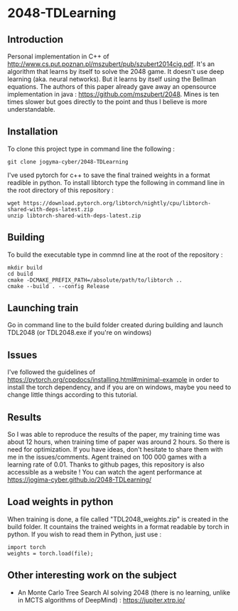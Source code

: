 # 2048-TDLearning
## Introduction
Personal implementation in C++ of http://www.cs.put.poznan.pl/mszubert/pub/szubert2014cig.pdf. It's an algorithm that learns by itself to solve the 2048 game. It doesn't use deep learning (aka. neural networks). But it learns by itself using the Bellman equations.
The authors of this paper already gave away an opensource implementation in java : https://github.com/mszubert/2048. Mines is ten times slower but goes directly to the point and thus I believe is more understandable.

## Installation
To clone this project type in command line the following :
```
git clone jogyma-cyber/2048-TDLearning
```

I've used pytorch for c++ to save the final trained weights in a format readible in python. To install libtorch type the following in command line in the root directory of this repository :
```
wget https://download.pytorch.org/libtorch/nightly/cpu/libtorch-shared-with-deps-latest.zip
unzip libtorch-shared-with-deps-latest.zip
```

## Building
To build the executable type in commnd line at the root of the repository :
```
mkdir build
cd build
cmake -DCMAKE_PREFIX_PATH=/absolute/path/to/libtorch ..
cmake --build . --config Release
```

## Launching train
Go in command line to the build folder created during building and launch TDL2048 (or TDL2048.exe if you're on windows)

## Issues
I've followed the guidelines of https://pytorch.org/cppdocs/installing.html#minimal-example in order to install the torch dependency, and if you are on windows, maybe you need to change little things according to this tutorial.

## Results
So I was able to reproduce the results of the paper, my training time was about 12 hours, when training time of paper was around 2 hours. So there is need for optimization. If you have ideas, don't hesitate to share them with me in the issues/comments. Agent trained on 100 000 games with a learning rate of 0.01. Thanks to github pages, this repository is also accessible as a website ! You can watch the agent performance at https://jogima-cyber.github.io/2048-TDLearning/ 

## Load weights in python
When training is done, a file called "TDL2048_weights.zip" is created in the build folder. It countains the trained weights in a format readable by torch in python. If you wish to read them in Python, just use :
```
import torch
weights = torch.load(file);
```
## Other interesting work on the subject
 - An Monte Carlo Tree Search AI solving 2048 (there is no learning, unlike in MCTS algorithms of DeepMind) : https://jupiter.xtrp.io/
